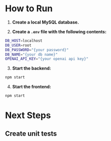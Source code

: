 # How to Run

1. **Create a local MySQL database.**

2. **Create a `.env` file with the following contents:**

```bash
DB_HOST=localhost
DB_USER=root
DB_PASSWORD="{your password}"
DB_NAME="{your db name}"
OPENAI_API_KEY="{your openai api key}"
```

3. **Start the backend:**

```bash
npm start
```

4. **Start the frontend:**

```bash
npm start
```

# Next Steps

## Create unit tests
